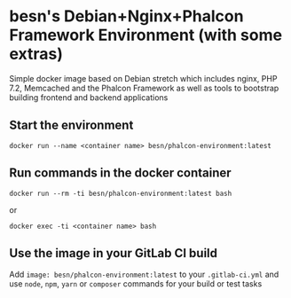 # besn's Debian+Nginx+Phalcon Framework Environment (with some extras)

Simple docker image based on Debian stretch which includes nginx, PHP 7.2, Memcached and the Phalcon Framework as well as tools to bootstrap building frontend and backend applications

## Start the environment

	docker run --name <container name> besn/phalcon-environment:latest

## Run commands in the docker container

 	docker run --rm -ti besn/phalcon-environment:latest bash
    
or
    
  	docker exec -ti <container name> bash

## Use the image in your GitLab CI build

Add `image: besn/phalcon-environment:latest` to your `.gitlab-ci.yml` and use `node`, `npm`, `yarn` or `composer` commands for your build or test tasks
